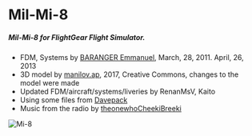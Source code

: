 # Mil-Mi-8

##### Mil-Mi-8 for FlightGear Flight Simulator.

- FDM, Systems by [BARANGER Emmanuel](http://helijah.free.fr/flightgear/hangar.htm), March, 28, 2011. April, 26, 2013
- 3D model by [manilov.ap](https://skfb.ly/6ICQF), 2017, Creative Commons, changes to the model were made
- Updated FDM/aircraft/systems/liveries by RenanMsV, Kaito
- Using some files from [Davepack](https://github.com/FGMEMBERS-NONGPL/DavePack) 
- Music from the radio by [theonewhoCheekiBreeki](https://www.youtube.com/channel/UCgtg2afk_O_YE6zL1meXtJQ)

![Mi-8](http://www.milpower.org/img/a_class/Mi8.gif)
